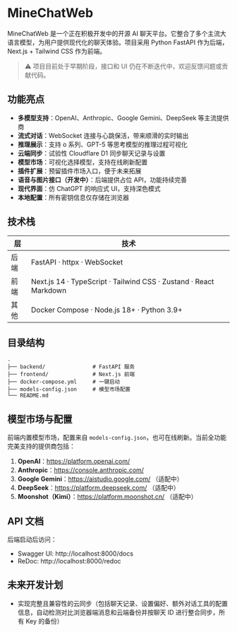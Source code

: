 # MineChatWeb

MineChatWeb 是一个正在积极开发中的开源 AI 聊天平台。它整合了多个主流大语言模型，为用户提供现代化的聊天体验。项目采用 Python FastAPI 作为后端，Next.js + Tailwind CSS 作为前端。

> ⚠️ 项目目前处于早期阶段，接口和 UI 仍在不断迭代中，欢迎反馈问题或贡献代码。

## 功能亮点

- **多模型支持**：OpenAI、Anthropic、Google Gemini、DeepSeek 等主流提供商
- **流式对话**：WebSocket 连接与心跳保活，带来顺滑的实时输出
- **推理展示**：支持 o 系列、GPT-5 等思考模型的推理过程可视化
- **云端同步**：试验性 Cloudflare D1 同步聊天记录与设置
- **模型市场**：可视化选择模型，支持在线刷新配置
- **插件扩展**：预留插件市场入口，便于未来拓展
- **语音与图片接口（开发中）**：后端提供占位 API，功能持续完善
- **现代界面**：仿 ChatGPT 的响应式 UI，支持深色模式
- **本地配置**：所有密钥信息仅存储在浏览器

## 技术栈

| 层 | 技术 |
| --- | --- |
| 后端 | FastAPI · httpx · WebSocket |
| 前端 | Next.js 14 · TypeScript · Tailwind CSS · Zustand · React Markdown |
| 其他 | Docker Compose · Node.js 18+ · Python 3.9+ |

## 目录结构

```
.
├── backend/               # FastAPI 服务
├── frontend/              # Next.js 前端
├── docker-compose.yml     # 一键启动
├── models-config.json     # 模型市场配置
└── README.md
```

## 模型市场与配置

前端内置模型市场，配置来自 `models-config.json`，也可在线刷新。当前全功能完美支持的提供商包括：

1. **OpenAI**：https://platform.openai.com/
2. **Anthropic**：https://console.anthropic.com/
3. **Google Gemini**：https://aistudio.google.com/ （适配中）
4. **DeepSeek**：https://platform.deepseek.com/ （适配中）
5. **Moonshot（Kimi）**：https://platform.moonshot.cn/ （适配中）

## API 文档

后端启动后访问：

- Swagger UI: http://localhost:8000/docs
- ReDoc: http://localhost:8000/redoc

## 未来开发计划

- 实现完整且兼容性的云同步（包括聊天记录、设置偏好、额外对话工具的配置信息，自动检测对比浏览器端消息和云端备份并按聊天 ID 进行整合同步，所有 Key 的备份）